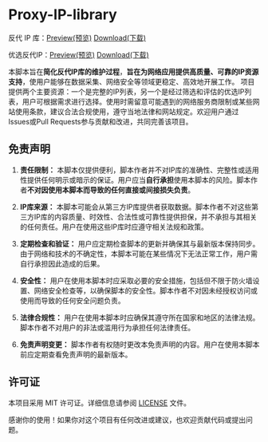 # Proxy-IP-library

反代 IP 库：[Preview(预览)](https://proxy-ip.030101.xyz/ip)   [Download(下载)](https://proxy-ip.030101.xyz/iptxt) 

优选反代IP：[Preview(预览)](https://proxy-ip.030101.xyz/bestip)   [Download(下载)](https://proxy-ip.030101.xyz/bestiptxt) 

本脚本旨在**简化反代IP库的维护过程**，**旨在为网络应用提供高质量、可靠的IP资源支持**，使用户能够在数据采集、网络安全等领域更稳定、高效地开展工作。
项目提供两个主要资源：一个是完整的IP列表，另一个是经过筛选和评估的优选IP列表，用户可根据需求进行选择。使用时需留意可能遇到的网络服务商限制或某些网站使用条款，建议合法合规使用，遵守当地法律和网站规定。欢迎用户通过Issues或Pull Requests参与贡献和改进，共同完善该项目。


## 免责声明

1. **责任限制：** 本脚本仅提供便利，脚本作者并不对IP库的准确性、完整性或适用性提供任何明示或暗示的保证。用户应当**自行承担**使用本脚本的风险。脚本作者**不对因使用本脚本而导致的任何直接或间接损失负责**。

2. **IP库来源：** 本脚本可能会从第三方IP库提供者获取数据。脚本作者不对这些第三方IP库的内容质量、时效性、合法性或可靠性提供担保，并不承担与其相关的任何责任。用户在使用这些IP库时应遵守相关法规和政策。

3. **定期检查和验证：** 用户应定期检查脚本的更新并确保其与最新版本保持同步。由于网络和技术的不确定性，本脚本可能在某些情况下无法正常工作，用户需自行承担因此造成的后果。

4. **安全性：** 用户在使用本脚本时应采取必要的安全措施，包括但不限于防火墙设置、网络安全检查等，以确保脚本的安全性。脚本作者不对因未经授权访问或使用而导致的任何安全问题负责。

5. **法律合规性：** 用户在使用本脚本时应确保其遵守所在国家和地区的法律法规。脚本作者不对用户的非法或滥用行为承担任何法律责任。

6. **免责声明变更：** 脚本作者有权随时更改本免责声明的内容。用户在使用本脚本前应定期查看免责声明的最新版本。

## 许可证

本项目采用 MIT 许可证。详细信息请参阅 [LICENSE](LICENSE) 文件。

感谢你的使用！如果你对这个项目有任何改进或建议，也欢迎贡献代码或提出问题。
